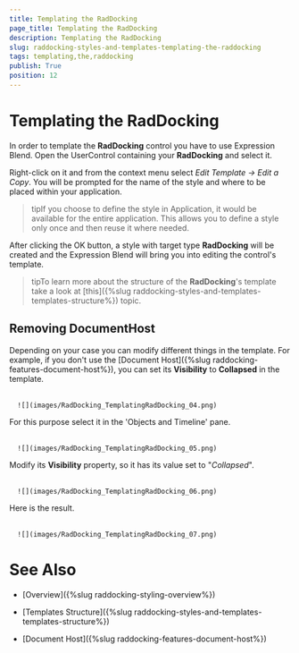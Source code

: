```yaml
---
title: Templating the RadDocking
page_title: Templating the RadDocking
description: Templating the RadDocking
slug: raddocking-styles-and-templates-templating-the-raddocking
tags: templating,the,raddocking
publish: True
position: 12
---
```


# Templating the RadDocking



In order to template the __RadDocking__ control you have to use Expression Blend. Open the UserControl containing your __RadDocking__ and select it.

Right-click on it and from the context menu select *Edit Template -> Edit a Copy*. You will be prompted for the name of the style and where to be placed within your application.

>tipIf you choose to define the style in Application, it would be available for the entire application. This allows you to define a style only once and then reuse it where needed.

After clicking the OK button, a style with target type __RadDocking__ will be created and the Expression Blend will bring you into editing the control's template.

>tipTo learn more about the structure of the __RadDocking__'s template take a look at [this]({%slug raddocking-styles-and-templates-templates-structure%}) topic.

## Removing DocumentHost

Depending on your case you can modify different things in the template. For example, if you don't use the [Document Host]({%slug raddocking-features-document-host%}), you can set its __Visibility__ to __Collapsed__ in the template.




         
      ![](images/RadDocking_TemplatingRadDocking_04.png)

For this purpose select it in the 'Objects and Timeline' pane.




         
      ![](images/RadDocking_TemplatingRadDocking_05.png)

Modify its __Visibility__ property, so it has its value set to "*Collapsed*".




         
      ![](images/RadDocking_TemplatingRadDocking_06.png)

Here is the result.




         
      ![](images/RadDocking_TemplatingRadDocking_07.png)

# See Also

 * [Overview]({%slug raddocking-styling-overview%})

 * [Templates Structure]({%slug raddocking-styles-and-templates-templates-structure%})

 * [Document Host]({%slug raddocking-features-document-host%})
